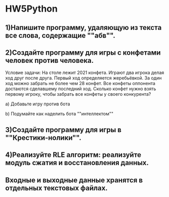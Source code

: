 # HW5Python
## 1)Напишите программу, удаляющую из текста все слова, содержащие ""абв"".
## 2)Создайте программу для игры с конфетами человек против человека.

Условие задачи: На столе лежит 2021 конфета. Играют два игрока делая ход друг после друга. Первый ход определяется жеребьёвкой. За один ход можно забрать не более чем 28 конфет. Все конфеты оппонента достаются сделавшему последний ход. Сколько конфет нужно взять первому игроку, чтобы забрать все конфеты у своего конкурента?

a) Добавьте игру против бота

b) Подумайте как наделить бота ""интеллектом""

## 3)Создайте программу для игры в ""Крестики-нолики"".
## 4)Реализуйте RLE алгоритм: реализуйте модуль сжатия и восстановления данных.
## Входные и выходные данные хранятся в отдельных текстовых файлах.
